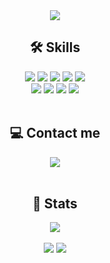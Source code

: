 <div align="center">

  <!-- Header -->
  <img src="https://capsule-render.vercel.app/api?type=waving&color=ffc0cb&height=240&text=Soyeon's%20GitHub&animation=twinkling&fontColor=ffffff&fontSize=40"/>

  <!-- Tech Stacks Section -->
  <h2>🛠️ Skills</h2>
  <div style="margin: 0 auto; text-align: center;">
    <img src="https://img.shields.io/badge/C-A8B9CC?style=for-the-badge&logo=C&logoColor=white">
    <img src="https://img.shields.io/badge/C++-00599C?style=for-the-badge&logo=C%2B%2B&logoColor=white">
    <img src="https://img.shields.io/badge/Java-007396?style=for-the-badge&logo=Java&logoColor=white">
    <img src="https://img.shields.io/badge/Python-3776AB?style=for-the-badge&logo=Python&logoColor=white">
    <img src="https://img.shields.io/badge/MySQL-4479A1?style=for-the-badge&logo=MySQL&logoColor=white">
    <br/>
    <img src="https://img.shields.io/badge/Spring-6DB33F?style=for-the-badge&logo=Spring&logoColor=white">
    <img src="https://img.shields.io/badge/Spring Boot-6DB33F?style=for-the-badge&logo=Spring Boot&logoColor=white">
    <img src="https://img.shields.io/badge/Github-181717?style=for-the-badge&logo=Github&logoColor=white">
    <img src="https://img.shields.io/badge/Git-F05032?style=for-the-badge&logo=Git&logoColor=white">
  </div>
  <br/>

  <!-- Contact Section -->
  <h2>💻 Contact me</h2>
  <a href="mailto:soyeon0966@gmail.com">
    <img src="https://img.shields.io/badge/Gmail-EA4335?style=for-the-badge&logo=Gmail&logoColor=white"/>
  </a>
  <br/><br/>

  <!-- Stats Section -->
  <h2>🏅 Stats</h2>
  <a href="https://solved.ac/ksy1118s/">
    <img src="http://mazassumnida.wtf/api/v2/generate_badge?boj=ksy1118s"/>
  </a>
  <br/>
  <br/>
  <img src="https://github-readme-stats.vercel.app/api?username=soyeon1806&show_icons=true&theme=radical"/>
  
  <!-- Footer -->
  <img src="https://capsule-render.vercel.app/api?type=waving&color=ffc0cb&height=120&animation=fadeIn&section=footer"/>
</div>
